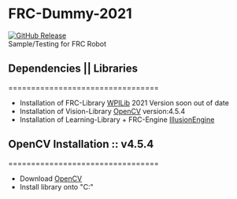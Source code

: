 # FRC-Dummy-2021
[![GitHub Release](https://img.shields.io/github/release/tterb/PlayMusic.svg?style=flat)]()  
Sample/Testing for FRC Robot
## Dependencies || Libraries
=================================
- Installation of FRC-Library [WPILib](https://github.com/wpilibsuite/allwpilib/releases/tag/v2021.3.1) 2021 Version soon out of date
- Installation of Vision-Library [OpenCV](https://github.com/opencv/opencv/tree/4.5.4) version:4.5.4
- Installation of Learning-Library + FRC-Engine [IllusionEngine](https://github.com/Primal-Illusion/IlllusionEngine)
## OpenCV Installation :: v4.5.4
=================================
- Download [OpenCV](https://github.com/opencv/opencv/tree/4.5.4)
- Install library onto "C:\"